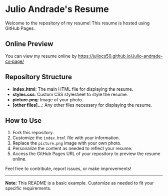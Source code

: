 # Julio Andrade's Resume

Welcome to the repository of my resume! This resume is hosted using GitHub Pages.

## Online Preview

You can view my resume online by https://juliocs50.github.io/Julio-andrade-cv-page/

## Repository Structure

- **index.html**: The main HTML file for displaying the resume.
- **styles.css**: Custom CSS stylesheet to style the resume.
- **picture.png**: Image of your photo.
- **[other files]...**: Any other files necessary for displaying the resume.

## How to Use

1. Fork this repository.
2. Customize the `index.html` file with your information.
3. Replace the `picture.png` image with your own photo.
4. Personalize the content as needed to reflect your resume.
5. Access the GitHub Pages URL of your repository to preview the resume online.

Feel free to contribute, report issues, or make improvements!

---

**Note:** This README is a basic example. Customize as needed to fit your specific requirements.
